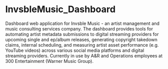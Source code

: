 # InvsbleMusic_Dashboard

Dashboard web application for Invsble Music - an artist management and music consulting services company. The dashboard provides tools for automating artist metadata submissions to digital streaming providers for upcoming single and ep/album releases, generating copyright takedown claims, internal scheduling, and measuring artist asset performance (e.g. YouTube videos) across various social media platforms and digital streaming providers. Currently in use by A&R and Operations employees at 300 Entertainment (Warner Music Group).
